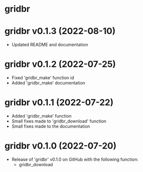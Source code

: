 # gridbr 

# gridbr v0.1.3 (2022-08-10)

* Updated README and documentation

# gridbr v0.1.2 (2022-07-25)

* Fixed 'gridbr_make' function id
* Added 'gridbr_make' documentation

# gridbr v0.1.1 (2022-07-22)

* Added 'gridbr_make' function
* Small fixes made to 'gridbr_download' function
* Small fixes made to the documentation

# gridbr v0.1.0 (2022-07-20)

* Release of 'gridbr' v0.1.0 on GitHub with the following function:
  * gridbr_download
